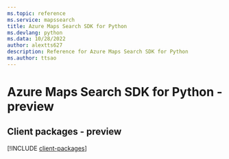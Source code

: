 ```yaml
---
ms.topic: reference
ms.service: mapssearch
title: Azure Maps Search SDK for Python
ms.devlang: python
ms.data: 10/28/2022
author: alextts627
description: Reference for Azure Maps Search SDK for Python
ms.author: ttsao
---
```

# Azure Maps Search SDK for Python - preview

## Client packages - preview
[!INCLUDE [client-packages](maps-search-client-index.md)]
